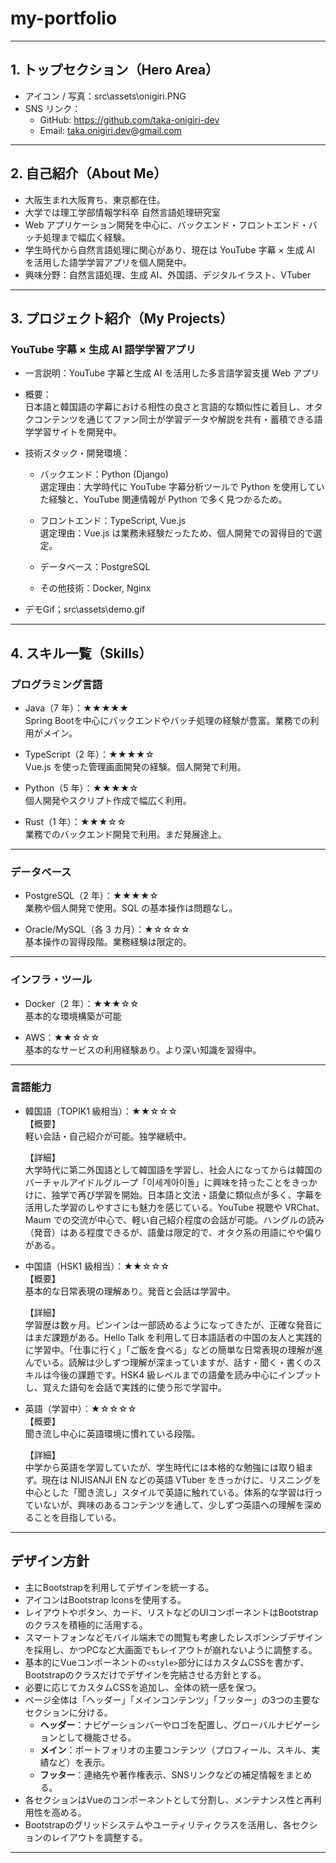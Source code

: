 # my-portfolio

---

## 1. トップセクション（Hero Area）

- アイコン / 写真：src\assets\onigiri.PNG
- SNS リンク：
  - GitHub: https://github.com/taka-onigiri-dev
  - Email: taka.onigiri.dev@gmail.com

---

## 2. 自己紹介（About Me）

- 大阪生まれ大阪育ち、東京都在住。
- 大学では理工学部情報学科卒 自然言語処理研究室
- Web アプリケーション開発を中心に、バックエンド・フロントエンド・バッチ処理まで幅広く経験。
- 学生時代から自然言語処理に関心があり、現在は YouTube 字幕 × 生成 AI を活用した語学学習アプリを個人開発中。
- 興味分野：自然言語処理、生成 AI、外国語、デジタルイラスト、VTuber

---

## 3. プロジェクト紹介（My Projects）

### YouTube 字幕 × 生成 AI 語学学習アプリ

- 一言説明：YouTube 字幕と生成 AI を活用した多言語学習支援 Web アプリ

- 概要：  
  日本語と韓国語の字幕における相性の良さと言語的な類似性に着目し、オタクコンテンツを通じてファン同士が学習データや解説を共有・蓄積できる語学学習サイトを開発中。

- 技術スタック・開発環境：

  - バックエンド：Python (Django)  
    選定理由：大学時代に YouTube 字幕分析ツールで Python を使用していた経験と、YouTube 関連情報が Python で多く見つかるため。

  - フロントエンド：TypeScript, Vue.js  
    選定理由：Vue.js は業務未経験だったため、個人開発での習得目的で選定。

  - データベース：PostgreSQL
  - その他技術：Docker, Nginx

- デモGif；src\assets\demo.gif

---

## 4. スキル一覧（Skills）

### プログラミング言語

- Java（7 年）：★★★★★  
  Spring Bootを中心にバックエンドやバッチ処理の経験が豊富。業務での利用がメイン。

- TypeScript（2 年）：★★★★☆  
  Vue.js を使った管理画面開発の経験。個人開発で利用。

- Python（5 年）：★★★★☆  
  個人開発やスクリプト作成で幅広く利用。

- Rust（1 年）：★★★☆☆  
  業務でのバックエンド開発で利用。まだ発展途上。

---

### データベース

- PostgreSQL（2 年）：★★★★☆  
  業務や個人開発で使用。SQL の基本操作は問題なし。

- Oracle/MySQL（各 3 カ月）：★☆☆☆☆  
  基本操作の習得段階。業務経験は限定的。

---

### インフラ・ツール

- Docker（2 年）：★★★☆☆  
  基本的な環境構築が可能

- AWS：★★☆☆☆  
  基本的なサービスの利用経験あり。より深い知識を習得中。

---

### 言語能力

- 韓国語（TOPIK1 級相当）：★★☆☆☆  
  【概要】  
  軽い会話・自己紹介が可能。独学継続中。

  【詳細】  
  大学時代に第二外国語として韓国語を学習し、社会人になってからは韓国のバーチャルアイドルグループ「이세계아이돌」に興味を持ったことをきっかけに、独学で再び学習を開始。日本語と文法・語彙に類似点が多く、字幕を活用した学習のしやすさにも魅力を感じている。YouTube 視聴や VRChat、Maum での交流が中心で、軽い自己紹介程度の会話が可能。ハングルの読み（発音）はある程度できるが、語彙は限定的で、オタク系の用語にやや偏りがある。

- 中国語（HSK1 級相当）：★★☆☆☆  
  【概要】  
  基本的な日常表現の理解あり。発音と会話は学習中。

  【詳細】  
  学習歴は数ヶ月。ピンインは一部読めるようになってきたが、正確な発音にはまだ課題がある。Hello Talk を利用して日本語話者の中国の友人と実践的に学習中。「仕事に行く」「ご飯を食べる」などの簡単な日常表現の理解が進んでいる。読解は少しずつ理解が深まっていますが、話す・聞く・書くのスキルは今後の課題です。HSK4 級レベルまでの語彙を読み中心にインプットし、覚えた語句を会話で実践的に使う形で学習中。

- 英語（学習中）：★☆☆☆☆  
  【概要】  
  聞き流し中心に英語環境に慣れている段階。

  【詳細】  
  中学から英語を学習していたが、学生時代には本格的な勉強には取り組まず。現在は NIJISANJI EN などの英語 VTuber をきっかけに、リスニングを中心とした「聞き流し」スタイルで英語に触れている。体系的な学習は行っていないが、興味のあるコンテンツを通して、少しずつ英語への理解を深めることを目指している。

---

## デザイン方針

- 主にBootstrapを利用してデザインを統一する。
- アイコンはBootstrap Iconsを使用する。
- レイアウトやボタン、カード、リストなどのUIコンポーネントはBootstrapのクラスを積極的に活用する。
- スマートフォンなどモバイル端末での閲覧も考慮したレスポンシブデザインを採用し、かつPCなど大画面でもレイアウトが崩れないように調整する。
- 基本的にVueコンポーネントの`<style>`部分にはカスタムCSSを書かず、Bootstrapのクラスだけでデザインを完結させる方針とする。
- 必要に応じてカスタムCSSを追加し、全体の統一感を保つ。
- ページ全体は「ヘッダー」「メインコンテンツ」「フッター」の3つの主要なセクションに分ける。
  - **ヘッダー**：ナビゲーションバーやロゴを配置し、グローバルナビゲーションとして機能させる。
  - **メイン**：ポートフォリオの主要コンテンツ（プロフィール、スキル、実績など）を表示。
  - **フッター**：連絡先や著作権表示、SNSリンクなどの補足情報をまとめる。
- 各セクションはVueのコンポーネントとして分割し、メンテナンス性と再利用性を高める。
- Bootstrapのグリッドシステムやユーティリティクラスを活用し、各セクションのレイアウトを調整する。

---
